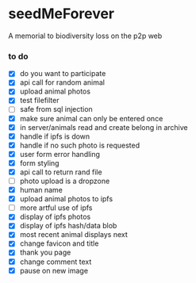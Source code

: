 # seedMeForever

A memorial to biodiversity loss on the p2p web

### to do

- [x] do you want to participate
- [x] api call for random animal
- [x] upload animal photos
- [x] test filefilter
- [ ] safe from sql injection
- [x] make sure animal can only be entered once
- [x] in server/animals read and create belong in archive
- [x] handle if ipfs is down
- [x] handle if no such photo is requested
- [x] user form error handling
- [x] form styling
- [x] api call to return rand file
- [ ] photo upload is a dropzone
- [x] human name
- [x] upload animal photos to ipfs
- [ ] more artful use of ipfs
- [x] display of ipfs photos
- [x] display of ipfs hash/data blob
- [x] most recent animal displays next
- [x] change favicon and title
- [x] thank you page
- [x] change comment text
- [x] pause on new image
